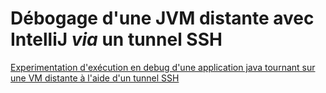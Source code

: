 # Débogage d'une JVM distante avec IntelliJ _via_ un tunnel SSH

[Experimentation d'exécution en debug d'une application java tournant sur une VM distante à l'aide d'un tunnel SSH]()
